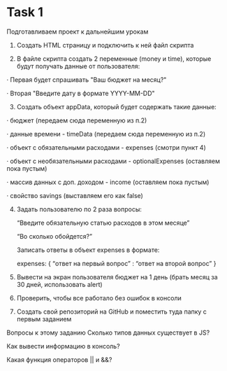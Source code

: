 # Task 1

Подготавливаем проект к дальнейшим урокам

1) Создать HTML страницу и подключить к ней файл скрипта

2) В файле скрипта создать 2 переменные (money и time), которые будут получать данные от пользователя:

·      Первая будет спрашивать "Ваш бюджет на месяц?"

·      Вторая "Введите дату в формате YYYY-MM-DD"

3) Создать объект appData, который будет содержать такие данные:

·      бюджет (передаем сюда переменную из п.2)

·      данные времени - timeData (передаем сюда переменную из п.2)

·      объект с обязательными расходами - expenses (смотри пункт 4)

·      объект с необязательными расходами - optionalExpenses (оставляем пока пустым)

·      массив данных с доп. доходом - income (оставляем пока пустым)

·      свойство savings (выставляем его как false)

4) Задать пользователю по 2 раза вопросы:

    “Введите обязательную статью расходов в этом месяце”

    “Во сколько обойдется?”

    Записать ответы в объект expenses в формате: 

    expenses: {
    “ответ на первый вопрос” : “ответ на второй вопрос”
    }
5) Вывести на экран пользователя бюджет на 1 день (брать месяц за 30 дней, использовать alert)

6) Проверить, чтобы все работало без ошибок в консоли

7) Создать свой репозиторий на GitHub и поместить туда папку с первым заданием

Вопросы к этому заданию
Сколько типов данных существует в JS?

Как вывести информацию в консоль?

Какая функция операторов || и &&?
